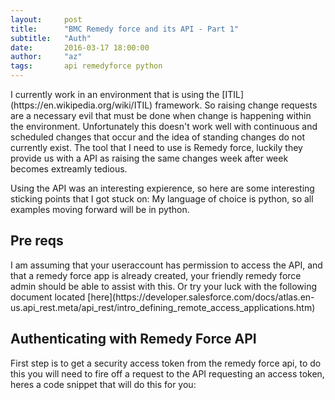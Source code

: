 ```yaml
---
layout:     post
title:      "BMC Remedy force and its API - Part 1"
subtitle:   "Auth"
date:       2016-03-17 18:00:00
author:     "az"
tags:       api remedyforce python
---
```

<p>
I currently work in an environment that is using the [ITIL](https://en.wikipedia.org/wiki/ITIL) framework. So raising change requests are a necessary evil that must be done when change is happening within the environment.  Unfortunately this doesn't work well with continuous and scheduled changes that occur and the idea of standing changes do not currently exist. The tool that I need to use is Remedy force, luckily they provide us with a API as raising the same changes week after week becomes extreamly tedious.
</p>

<p>
Using the API was an interesting expierence, so here are some interesting sticking points that I got stuck on:
My language of choice is python, so all examples moving forward will be in python.
</p>

<p>
<h2> Pre reqs </h2>
I am assuming that your useraccount has permission to access the API, and that a remedy force app is already created, your friendly remedy force admin should be able to assist with this. Or try your luck with the following document located [here](https://developer.salesforce.com/docs/atlas.en-us.api_rest.meta/api_rest/intro_defining_remote_access_applications.htm)
</p>

<p>
<h2>Authenticating with Remedy Force API</h2>
First step is to get a security access token from the remedy force api, to do this you will need to fire off a request to the API requesting an access token, heres a code snippet that will do this for you:
</p>
